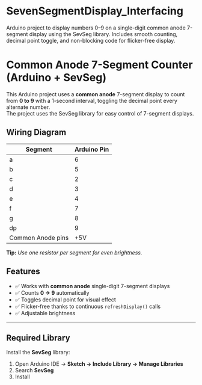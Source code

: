 # SevenSegmentDisplay_Interfacing
Arduino project to display numbers 0–9 on a single-digit common anode 7-segment display using the SevSeg library. Includes smooth counting, decimal point toggle, and non-blocking code for flicker-free display.
# Common Anode 7-Segment Counter (Arduino + SevSeg)

This Arduino project uses a **common anode** 7-segment display to count from **0 to 9** with a 1-second interval, toggling the decimal point every alternate number.  
The project uses the SevSeg library for easy control of 7-segment displays.



## Wiring Diagram
| Segment | Arduino Pin |
|---------|-------------|
| a       | 6           |
| b       | 5           |
| c       | 2           |
| d       | 3           |
| e       | 4           |
| f       | 7           |
| g       | 8           |
| dp      | 9           |
| Common Anode pins | +5V |

**Tip:** _Use one resistor per segment for even brightness._



##  Features
- ✅ Works with **common anode** single-digit 7-segment displays  
- ✅ Counts **0 → 9** automatically  
- ✅ Toggles decimal point for visual effect  
- ✅ Flicker-free thanks to continuous `refreshDisplay()` calls  
- ✅ Adjustable brightness  

---

## Required Library
Install the **SevSeg** library:
1. Open Arduino IDE → **Sketch → Include Library → Manage Libraries**
2. Search **SevSeg**
3. Install

